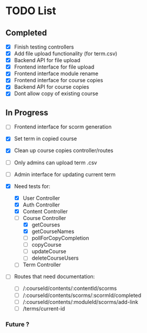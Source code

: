 
# TODO List

## Completed

- [x] Finish testing controllers
- [x] Add file upload functionality (for term.csv)
- [x] Backend API for file upload
- [x] Frontend interface for file upload
- [x] Frontend interface module rename
- [x] Frontend interface for course copies
- [x] Backend API for course copies
- [x] Dont allow copy of existing course

## In Progress

- [ ] Frontend interface for scorm generation

- [x] Set term in copied course
- [x] Clean up course copies controller/routes
- [ ] Only admins can upload term .csv
- [ ] Admin interface for updating current term

- [x] Need tests for:
  - [x] User Controller
  - [x] Auth Controller 
  - [x] Content Controller
  - [ ] Course Controller
    - [x] getCourses
    - [x] getCourseNames
    - [ ] pollForCopyCompletion
    - [ ] copyCourse
    - [ ] updateCourse
    - [ ] deleteCourseUsers
  - [ ] Term Controller

- [ ] Routes that need documentation:
  - [ ] /:courseId/contents/:contentId/scorms
  - [ ] /:courseId/contents/scorms/:scormId/completed
  - [ ] /:courseId/contents/:moduleId/scorms/add-link
  - [ ] /terms/current-id

### Future ?

